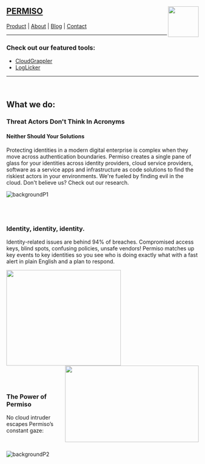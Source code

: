 ## [PERMISO](https://permiso.io)  <img align="right" src="https://github.com/Permiso-io-tools/.github/blob/main/imgs/square.png" height="80" width="80"/>
[Product](https://permiso.io/product/)  |  [About](https://permiso.io/about)  |  [Blog](https://permiso.io/blog)  |  [Contact](https://permiso.io/contact)
***
### Check out our featured tools:
- [CloudGrappler](https://github.com/Permiso-io-tools/CloudGrappler)
- [LogLicker](https://github.com/Permiso-io-tools/LogLicker)
***
<br/>

## What we do:
### Threat Actors Don't Think In Acronyms
#### Neither Should Your Solutions 

Protecting identities in a modern digital enterprise is complex when they move across authentication boundaries. Permiso creates a single pane of glass for your identities across identity providers, cloud service providers, software as a service apps and infrastructure as code solutions to find the riskiest actors in your environments. We're fueled by finding evil in the cloud. Don't believe us? Check out our research. 

![](https://permiso.io/hubfs/illustration-unicorn-and-wall-png.webp "backgroundP1")

<br/>
<br/>

### Identity, identity, identity.
Identity-related issues are behind 94% of breaches. Compromised access keys, blind spots, confusing policies, unsafe vendors! Permiso matches up key events to key identities so you see who is doing exactly what with a fast alert in plain English and a plan to respond. 

<img src="https://permiso.io/hubfs/Product.webp" height="250" width="300"/><img align="right" src="https://github.com/Permiso-io-tools/.github/blob/main/imgs/icon2.png" height="200" width="350"/>

<br/>
<br/>

### The Power of Permiso
No cloud intruder escapes Permiso’s constant gaze:

<br/>

![](https://github.com/Permiso-io-tools/.github/blob/main/imgs/icon1.png "backgroundP2")
